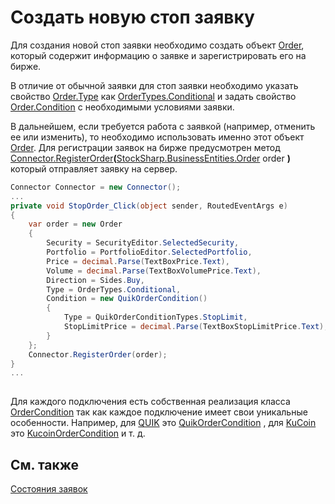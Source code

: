 # Создать новую стоп заявку

Для создания новой стоп заявки необходимо создать объект [Order](xref:StockSharp.BusinessEntities.Order), который содержит информацию о заявке и зарегистрировать его на бирже.

В отличие от обычной заявки для стоп заявки необходимо указать свойство [Order.Type](xref:StockSharp.BusinessEntities.Order.Type) как [OrderTypes.Conditional](xref:StockSharp.Messages.OrderTypes.Conditional) и задать свойство [Order.Condition](xref:StockSharp.BusinessEntities.Order.Condition) с необходимыми условиями заявки.

В дальнейшем, если требуется работа с заявкой (например, отменить ее или изменить), то необходимо использовать именно этот объект [Order](xref:StockSharp.BusinessEntities.Order). Для регистрации заявок на бирже предусмотрен метод [Connector.RegisterOrder](xref:StockSharp.Algo.Connector.RegisterOrder(StockSharp.BusinessEntities.Order))**(**[StockSharp.BusinessEntities.Order](xref:StockSharp.BusinessEntities.Order) order **)** который отправляет заявку на сервер.

```cs
Connector Connector = new Connector();		
...   
private void StopOrder_Click(object sender, RoutedEventArgs e)
{
	var order = new Order
	{
		Security = SecurityEditor.SelectedSecurity,
		Portfolio = PortfolioEditor.SelectedPortfolio,
		Price = decimal.Parse(TextBoxPrice.Text),
		Volume = decimal.Parse(TextBoxVolumePrice.Text),
		Direction = Sides.Buy,
		Type = OrderTypes.Conditional,
		Condition = new QuikOrderCondition()
		{
			Type = QuikOrderConditionTypes.StopLimit,
			StopLimitPrice = decimal.Parse(TextBoxStopLimitPrice.Text),
		}
	};
	Connector.RegisterOrder(order);
}
...
							
```

Для каждого подключения есть собственная реализация класса [OrderCondition](xref:StockSharp.Messages.OrderCondition) так как каждое подключение имеет свои уникальные особенности. Например, для [QUIK](../connectors/russia/quik.md) это [QuikOrderCondition](xref:StockSharp.Quik.QuikOrderCondition) , для [KuCoin](../connectors/crypto_exchanges/kucoin.md) это [KucoinOrderCondition](xref:StockSharp.Kucoin.KucoinOrderCondition) и т. д. 

## См. также

[Состояния заявок](orders_states.md)
